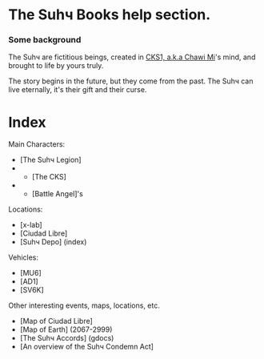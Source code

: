 # The Suhч Books <!-- and Film's--> help section.
### Some background

The Suhч are fictitious beings, created in [CKS1, a.k.a Chawi Mi](https://github.com/chawi-mi)'s mind, and brought to life by yours truly.

The story begins in the future, but they come from the past. The Suhч can live eternally, it's their gift and their curse.

# Index
Main Characters:
- [The Suhч Legion]
- - [The CKS]
- - [Battle Angel]'s

Locations:
- [x-lab]
- [Ciudad Libre]
- [Suhч Depo] (index)

Vehicles:
- [MU6]
- [AD1]
- [SV6K]

Other interesting events, maps, locations, etc.
- [Map of Ciudad Libre]
- [Map of Earth] (2067-2999)
- [The Suhч Accords] (gdocs)
- [An overview of the Suhч Condemn Act]

